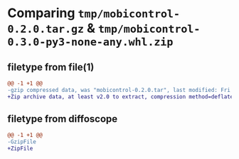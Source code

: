 # Comparing `tmp/mobicontrol-0.2.0.tar.gz` & `tmp/mobicontrol-0.3.0-py3-none-any.whl.zip`

## filetype from file(1)

```diff
@@ -1 +1 @@
-gzip compressed data, was "mobicontrol-0.2.0.tar", last modified: Fri May 12 07:37:32 2023, max compression
+Zip archive data, at least v2.0 to extract, compression method=deflate
```

## filetype from diffoscope

```diff
@@ -1 +1 @@
-GzipFile
+ZipFile
```

